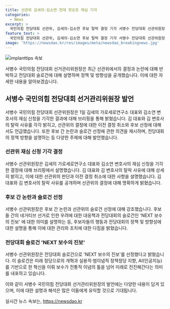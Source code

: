```yaml
---
title: 선관위 김세의·김소연 전대 컷오프 재심 기각
categories:
  - News
excerpt: >
  국민의힘 전당대회 선관위, 김세의-김소연 후보 탈락 결정 기각 서병수 전당대회 선관위원장은 김세의-김소연 후보 탈락 결정을 기각하고, 후보들의 컷오프 지적에 반박했다. 후보 간 네거티브 선거 우려에 대해선 즉각 조치하고 관리하겠다고 밝힘. 선관위는 NEXT 보수의 진보를 슬로건으로 선정, 미래로 전진하는 보수의 의미를 담았다.
feature_text: >
  국민의힘 전당대회 선관위, 김세의-김소연 후보 탈락 결정 기각 서병수 전당대회 선관위원장은 김세의-김소연 후보 탈락 결정을 기각하고, 후보들의 컷오프 지적에 반박했다. 후보 간 네거티브 선거 우려에 대해선 즉각 조치하고 관리하겠다고 밝힘. 선관위는 NEXT 보수의 진보를 슬로건으로 선정, 미래로 전진하는 보수의 의미를 담았다.
image: 'https://newsdao.kr/res/images/meta/newsdao_breakingnews.jpg'
---
```


<p><img src="https://newsdao.kr/res/images/meta/newsdao_breakingnews.jpg" alt="implanttips 속보" /></p>

<p>서병수 국민의힘 전당대회 선거관리위원장은 최근 선관위에서의 결정과 논란에 대해 반박하고 전당대회 슬로건에 대해 설명하며 정책 및 방향성을 공개했습니다. 이에 대한 자세한 내용을 알아보겠습니다.</p>

<h2 data-ke-size="size26">서병수 국민의힘 전당대회 선거관리위원장 발언</h2>

<p data-ke-size="size16">서병수 국민의힘 전당대회 선관위원장은 1일 김세의 가로세로연구소 대표와 김소연 변호사의 재심 신청을 기각한 결과에 대해 브리핑을 통해 밝혔습니다. 김 대표와 김 변호사의 탈락 사유를 각각 밝히고, 선관위의 결정에 대한 이전 결정 취소와 후보 선정에 대해서도 언급했습니다. 또한 후보 간 논란과 슬로건 선정에 관한 의견을 제시하며, 전당대회의 정책 방향을 설명하는 등 다양한 주제에 대해 발언했습니다.</p>

<h3 data-ke-size="size24">선관위 재심 신청 기각 결정</h3>

<p data-ke-size="size16">서병수 선관위원장은 김세의 가로세로연구소 대표와 김소연 변호사의 재심 신청을 기각한 결정에 대해 브리핑에서 설명했습니다. 김 대표와 김 변호사의 탈락 사유에 대해 상세히 밝히고, 이에 대한 선관위의 판단과 이전 결정 취소에 대한 사항을 설명했습니다. 김 대표와 김 변호사의 탈락 사유를 공개하며 선관위의 결정에 대해 명확하게 밝혔습니다.</p>

<h3 data-ke-size="size24">후보 간 논란과 슬로건 선정</h3>

<p data-ke-size="size16">서병수 선관위원장은 후보 간 논란과 선관위의 슬로건 선정에 대해 강조했습니다. 후보들 간의 네거티브 선거로 인한 우려에 대한 대응책과 전당대회의 슬로건인 'NEXT 보수의 진보' 에 대한 의미를 설명하는 등, 후보자들의 행동과 전당대회의 정책 및 방향성에 대한 설명을 통해 이에 대한 관리와 조치에 대한 다짐을 밝혔습니다.</p>

<h3 data-ke-size="size24">전당대회 슬로건 'NEXT 보수의 진보'</h3>

<p data-ke-size="size16">서병수 선관위원장은 전당대회 슬로건으로 'NEXT 보수의 진보'를 선정했다고 밝혔습니다. 이 슬로건은 미래 정당으로의 개혁과 실용적·범이념적 정책정당 지향, AI(인공지능)를 기반으로 한 혁신을 이뤄 보수가 전통적 이념의 틀을 넘어 미래로 전진해간다는 의미를 내포하고 있습니다.</p>

<p>이와 같이 서병수 국민의힘 전당대회 선거관리위원장의 발언에는 다양한 내용이 담겨 있으며, 이에 대한 설명과 해석은 많은 이들에게 유익할 것으로 기대됩니다.</p>
실시간 뉴스 속보는, <a href="https://newsdao.kr" rel="dofollow">https://newsdao.kr</a>


